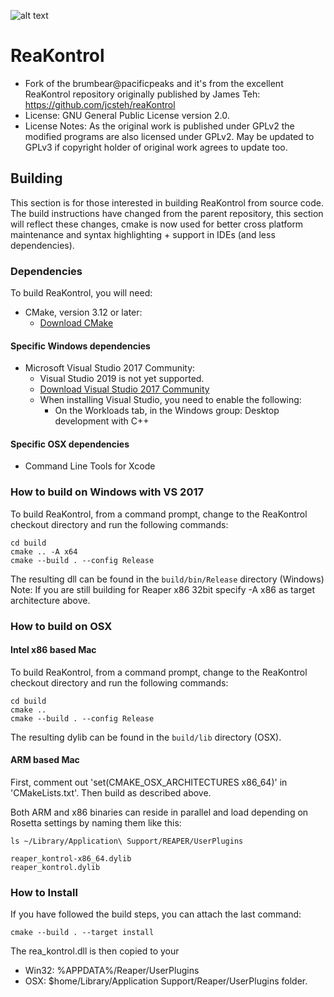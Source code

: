 ![alt text](ReaKontrol_v100.png?raw=true)

# ReaKontrol
- Fork of the brumbear@pacificpeaks and it's from the excellent ReaKontrol repository originally published by James Teh: https://github.com/jcsteh/reaKontrol
- License: GNU General Public License version 2.0.
- License Notes: As the original work is published under GPLv2 the modified programs are also licensed under GPLv2. May be updated to GPLv3 if copyright holder of original work agrees to update too.

## Building
This section is for those interested in building ReaKontrol from source code.
The build instructions have changed from the parent repository, this section will reflect these changes,
cmake is now used for better cross platform maintenance and syntax highlighting + support in IDEs (and less dependencies).

### Dependencies
To build ReaKontrol, you will need:

- CMake, version 3.12 or later:
    * [Download CMake](https://cmake.org/download/)

#### Specific Windows dependencies

- Microsoft Visual Studio 2017 Community:
    * Visual Studio 2019 is not yet supported.
    * [Download Visual Studio 2017 Community](https://visualstudio.microsoft.com/thank-you-downloading-visual-studio/?sku=Community&rel=15)
    * When installing Visual Studio, you need to enable the following:
        - On the Workloads tab, in the Windows group: Desktop development with C++

#### Specific OSX dependencies

- Command Line Tools for Xcode

### How to build on Windows with VS 2017
To build ReaKontrol, from a command prompt, change to the ReaKontrol checkout directory and run the following commands:
```
cd build
cmake .. -A x64
cmake --build . --config Release
```
The resulting dll can be found in the `build/bin/Release` directory (Windows)
Note: If you are still building for Reaper x86 32bit specify -A x86 as target architecture above.

### How to build on OSX
#### Intel x86 based Mac
To build ReaKontrol, from a command prompt, change to the ReaKontrol checkout directory and run the following commands:
```
cd build
cmake .. 
cmake --build . --config Release
```
The resulting dylib can be found in the `build/lib` directory (OSX).

#### ARM based Mac
First, comment out 'set(CMAKE_OSX_ARCHITECTURES x86_64)' in 'CMakeLists.txt'. Then build as described above.

Both ARM and x86 binaries can reside in parallel and load depending on Rosetta settings by naming them like this:

```
ls ~/Library/Application\ Support/REAPER/UserPlugins

reaper_kontrol-x86_64.dylib
reaper_kontrol.dylib
```
### How to Install
If you have followed the build steps, you can attach the last command:
```
cmake --build . --target install
```
The rea_kontrol.dll is then copied to your
- Win32: %APPDATA%/Reaper/UserPlugins
- OSX: $home/Library/Application Support/Reaper/UserPlugins
 folder.
